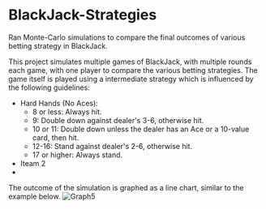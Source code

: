 # BlackJack-Strategies
Ran Monte-Carlo simulations to compare the final outcomes of various betting strategy in BlackJack.


This project simulates multiple games of BlackJack, with multiple rounds each game, with one player to compare the various betting strategies. The game itself is played using a intermediate strategy which is influenced by the following guidelines: 

* Hard Hands (No Aces):
  * 8 or less: Always hit.
  * 9: Double down against dealer's 3-6, otherwise hit.
  * 10 or 11: Double down unless the dealer has an Ace or a 10-value card, then hit.
  * 12-16: Stand against dealer's 2-6, otherwise hit.
  * 17 or higher: Always stand.
* Iteam 2
* 

The outcome of the simulation is graphed as a line chart, similar to the example below.
![Graph5](https://github.com/osho1415/BlackJack-Strategies/assets/71971917/7858359b-ce86-4511-aefc-707981948109)

